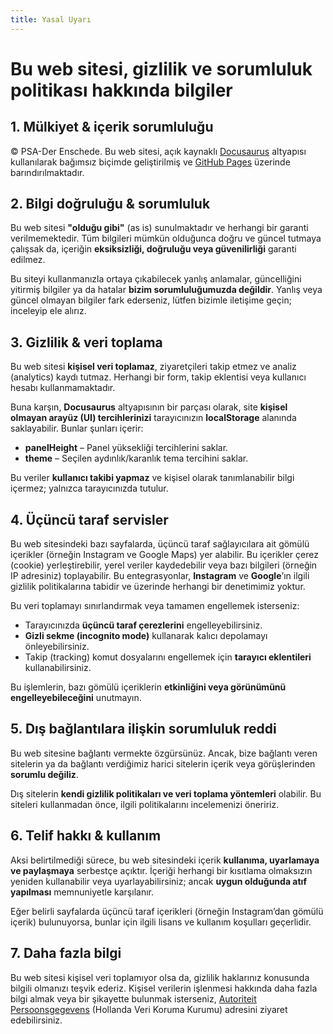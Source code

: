 ```yaml
---
title: Yasal Uyarı
---
```


# Bu web sitesi, gizlilik ve sorumluluk politikası hakkında bilgiler

## 1. Mülkiyet & içerik sorumluluğu

© PSA-Der Enschede. Bu web sitesi, açık kaynaklı [Docusaurus](https://docusaurus.io) altyapısı kullanılarak bağımsız biçimde geliştirilmiş ve [GitHub Pages](https://pages.github.com) üzerinde barındırılmaktadır.

## 2. Bilgi doğruluğu & sorumluluk

Bu web sitesi **"olduğu gibi"** (as is) sunulmaktadır ve herhangi bir garanti verilmemektedir. Tüm bilgileri mümkün olduğunca doğru ve güncel tutmaya çalışsak da, içeriğin **eksiksizliği, doğruluğu veya güvenilirliği** garanti edilmez.

Bu siteyi kullanmanızla ortaya çıkabilecek yanlış anlamalar, güncelliğini yitirmiş bilgiler ya da hatalar **bizim sorumluluğumuzda değildir**. Yanlış veya güncel olmayan bilgiler fark ederseniz, lütfen bizimle iletişime geçin; inceleyip ele alırız.

## 3. Gizlilik & veri toplama

Bu web sitesi **kişisel veri toplamaz**, ziyaretçileri takip etmez ve analiz (analytics) kaydı tutmaz. Herhangi bir form, takip eklentisi veya kullanıcı hesabı kullanmamaktadır.

Buna karşın, **Docusaurus** altyapısının bir parçası olarak, site **kişisel olmayan arayüz (UI) tercihlerinizi** tarayıcınızın **localStorage** alanında saklayabilir. Bunlar şunları içerir:

- **panelHeight** – Panel yüksekliği tercihlerini saklar.
- **theme** – Seçilen aydınlık/karanlık tema tercihini saklar.

Bu veriler **kullanıcı takibi yapmaz** ve kişisel olarak tanımlanabilir bilgi içermez; yalnızca tarayıcınızda tutulur.

## 4. Üçüncü taraf servisler

Bu web sitesindeki bazı sayfalarda, üçüncü taraf sağlayıcılara ait gömülü içerikler (örneğin Instagram ve Google Maps) yer alabilir. Bu içerikler çerez (cookie) yerleştirebilir, yerel veriler kaydedebilir veya bazı bilgileri (örneğin IP adresiniz) toplayabilir. Bu entegrasyonlar, **Instagram** ve **Google**’ın ilgili gizlilik politikalarına tabidir ve üzerinde herhangi bir denetimimiz yoktur.

Bu veri toplamayı sınırlandırmak veya tamamen engellemek isterseniz:

- Tarayıcınızda **üçüncü taraf çerezlerini** engelleyebilirsiniz.
- **Gizli sekme (incognito mode)** kullanarak kalıcı depolamayı önleyebilirsiniz.
- Takip (tracking) komut dosyalarını engellemek için **tarayıcı eklentileri** kullanabilirsiniz.

Bu işlemlerin, bazı gömülü içeriklerin **etkinliğini veya görünümünü engelleyebileceğini** unutmayın.

## 5. Dış bağlantılara ilişkin sorumluluk reddi

Bu web sitesine bağlantı vermekte özgürsünüz. Ancak, bize bağlantı veren sitelerin ya da bağlantı verdiğimiz harici sitelerin içerik veya görüşlerinden **sorumlu değiliz**.

Dış sitelerin **kendi gizlilik politikaları ve veri toplama yöntemleri** olabilir. Bu siteleri kullanmadan önce, ilgili politikalarını incelemenizi öneririz.

## 6. Telif hakkı & kullanım

Aksi belirtilmediği sürece, bu web sitesindeki içerik **kullanıma, uyarlamaya ve paylaşmaya** serbestçe açıktır. İçeriği herhangi bir kısıtlama olmaksızın yeniden kullanabilir veya uyarlayabilirsiniz; ancak **uygun olduğunda atıf yapılması** memnuniyetle karşılanır.

Eğer belirli sayfalarda üçüncü taraf içerikleri (örneğin Instagram’dan gömülü içerik) bulunuyorsa, bunlar için ilgili lisans ve kullanım koşulları geçerlidir.

## 7. Daha fazla bilgi

Bu web sitesi kişisel veri toplamıyor olsa da, gizlilik haklarınız konusunda bilgili olmanızı teşvik ederiz. Kişisel verilerin işlenmesi hakkında daha fazla bilgi almak veya bir şikayette bulunmak isterseniz, [Autoriteit Persoonsgegevens](https://www.autoriteitpersoonsgegevens.nl) (Hollanda Veri Koruma Kurumu) adresini ziyaret edebilirsiniz.
